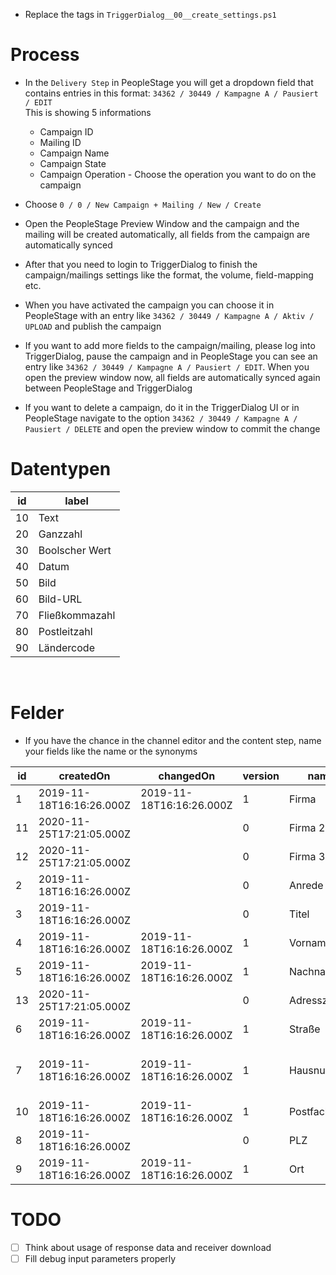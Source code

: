 
* Replace the tags in `TriggerDialog__00__create_settings.ps1`

# Process

* In the `Delivery Step` in PeopleStage you will get a dropdown field that contains entries in this format: `34362 / 30449 / Kampagne A / Pausiert / EDIT`<br/>This is showing 5 informations
  * Campaign ID
  * Mailing ID
  * Campaign Name
  * Campaign State
  * Campaign Operation - Choose the operation you want to do on the campaign
* Choose `0 / 0 / New Campaign + Mailing / New / Create`
* Open the PeopleStage Preview Window and the campaign and the mailing will be created automatically, all fields from the campaign are automatically synced
* After that you need to login to TriggerDialog to finish the campaign/mailings settings like the format, the volume, field-mapping etc.
* When you have activated the campaign you can choose it in PeopleStage with an entry like `34362 / 30449 / Kampagne A / Aktiv / UPLOAD` and publish the campaign

* If you want to add more fields to the campaign/mailing, please log into TriggerDialog, pause the campaign and in PeopleStage you can see an entry like `34362 / 30449 / Kampagne A / Pausiert / EDIT`. When you open the preview window now, all fields are automatically synced again between PeopleStage and TriggerDialog
* If you want to delete a campaign, do it in the TriggerDialog UI or in PeopleStage navigate to the option `34362 / 30449 / Kampagne A / Pausiert / DELETE` and open the preview window to commit the change


# Datentypen

id|label
-|-
10|Text
20|Ganzzahl
30|Boolscher Wert
40|Datum
50|Bild
60|Bild-URL
70|Fließkommazahl
80|Postleitzahl
90|Ländercode

<br/>

# Felder

* If you have the chance in the channel editor and the content step, name your fields like the name or the synonyms

id|createdOn|changedOn|version|name|sortOrder|synonyms
-|-|-|-|-|-|-
1|2019-11-18T16:16:26.000Z|2019-11-18T16:16:26.000Z|1|Firma|10|Firmenname,Company,Unternehmen,Firma,Company name
11|2020-11-25T17:21:05.000Z||0|Firma 2|12|Firmenname 2,Company 2,Unternehmen 2
12|2020-11-25T17:21:05.000Z||0|Firma 3|14|Firmenname 3,Company 3,Unternehmen 3
2|2019-11-18T16:16:26.000Z||0|Anrede|20|salutation,Anrede
3|2019-11-18T16:16:26.000Z||0|Titel|30|title,Titel
4|2019-11-18T16:16:26.000Z|2019-11-18T16:16:26.000Z|1|Vorname|40|firstname,first name,first_name,Vorname
5|2019-11-18T16:16:26.000Z|2019-11-18T16:16:26.000Z|1|Nachname|50|surname,lastname,last name,Name,family name,last_name,family_name,Nachname
13|2020-11-25T17:21:05.000Z||0|Adresszusatz|55|Additional address,Address suffix,Address supplement,address addendum
6|2019-11-18T16:16:26.000Z|2019-11-18T16:16:26.000Z|1|Straße|60|Strasse,str,str.,street,st.,road,Straße,Street address
7|2019-11-18T16:16:26.000Z|2019-11-18T16:16:26.000Z|1|Hausnummer|70|hnr,hausnr.,hausnr,haus-nr,haus nr.,Haus-Nummer,Hausnummer,Haus_Nr,Haus_Nr.,Haus_Nummer,house number,house no,house_number,street number,Haus-Nr.,numm...
10|2019-11-18T16:16:26.000Z|2019-11-18T16:16:26.000Z|1|Postfach|75|post office box,po box,post_office_box,box number,po_box,box_number,Postfach
8|2019-11-18T16:16:26.000Z||0|PLZ|80|Postleitzahl,zip,zip code,zip-code,PLZ
9|2019-11-18T16:16:26.000Z|2019-11-18T16:16:26.000Z|1|Ort|90|Wohnort,Stadt,city,Gemeinde,municipality,Ort        

# TODO 

- [ ] Think about usage of response data and receiver download
- [ ] Fill debug input parameters properly
